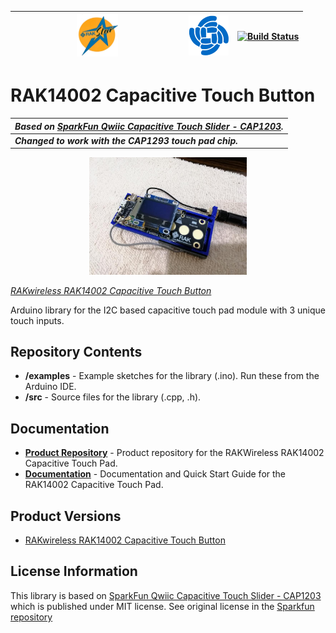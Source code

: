 | <center><img src="./assets/rakstar.jpg" alt="RAKstar" width=25%></center>  | ![RAKWireless](./assets/RAK-Whirls.png) | [![Build Status](https://github.com/RAKWireless/RAK14002-CAP1293-Library/workflows/Arduino%20Library%20CI/badge.svg)](https://github.com/RAKWireless/RAK14002-CAP1293-Library/actions) |
| -- | -- | -- |

RAK14002 Capacitive Touch Button
========================================

| _**Based on [SparkFun Qwiic Capacitive Touch Slider - CAP1203](https://github.com/sparkfun/Qwiic_Capacitive_Touch_Slider_Arduino_Library).**_  |
| -- |    
| _**Changed to work with the CAP1293 touch pad chip.**_  |


<center><img src="./assets/touchpad.png" alt="RAKstar" width=50%></center>

[*RAKwireless RAK14002 Capacitive Touch Button*](https://docs.rakwireless.com/Product-Categories/WisBlock/#wisblock-io)

Arduino library for the I2C based capacitive touch pad module with 3 unique touch inputs. 

Repository Contents
------------------- 
* **/examples** - Example sketches for the library (.ino). Run these from the Arduino IDE.
* **/src** - Source files for the  library (.cpp, .h).

Documentation
--------------
* **[Product Repository](https://github.com/RAKWireless/RAK14002-CAP1293-Library)** - Product repository for the RAKWireless RAK14002 Capacitive Touch Pad.
* **[Documentation](https://docs.rakwireless.com/Product-Categories/WisBlock/#wisblock-io)** - Documentation and Quick Start Guide for the RAK14002 Capacitive Touch Pad.

Product Versions
----------------
* [RAKwireless RAK14002 Capacitive Touch Button](https://store.rakwireless.com/collections/wisblock-io) 

License Information    
-------------------

This library is based on [SparkFun Qwiic Capacitive Touch Slider - CAP1203](https://github.com/sparkfun/Qwiic_Capacitive_Touch_Slider_Arduino_Library) which is published under MIT license. See original license in the [Sparkfun repository](https://github.com/sparkfun/Qwiic_Capacitive_Touch_Slider_Arduino_Library)

